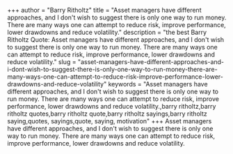 +++
author = "Barry Ritholtz"
title = "Asset managers have different approaches, and I don't wish to suggest there is only one way to run money. There are many ways one can attempt to reduce risk, improve performance, lower drawdowns and reduce volatility."
description = "the best Barry Ritholtz Quote: Asset managers have different approaches, and I don't wish to suggest there is only one way to run money. There are many ways one can attempt to reduce risk, improve performance, lower drawdowns and reduce volatility."
slug = "asset-managers-have-different-approaches-and-i-dont-wish-to-suggest-there-is-only-one-way-to-run-money-there-are-many-ways-one-can-attempt-to-reduce-risk-improve-performance-lower-drawdowns-and-reduce-volatility"
keywords = "Asset managers have different approaches, and I don't wish to suggest there is only one way to run money. There are many ways one can attempt to reduce risk, improve performance, lower drawdowns and reduce volatility.,barry ritholtz,barry ritholtz quotes,barry ritholtz quote,barry ritholtz sayings,barry ritholtz saying,quotes, sayings,quote, saying, motivation"
+++
Asset managers have different approaches, and I don't wish to suggest there is only one way to run money. There are many ways one can attempt to reduce risk, improve performance, lower drawdowns and reduce volatility.
